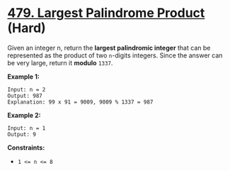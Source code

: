 # [479. Largest Palindrome Product][link] (Hard)

[link]: https://leetcode.com/problems/largest-palindrome-product/

Given an integer n, return the **largest palindromic integer** that can be represented as the
product of two `n`-digits integers. Since the answer can be very large, return it **modulo** `1337`.

**Example 1:**

```
Input: n = 2
Output: 987
Explanation: 99 x 91 = 9009, 9009 % 1337 = 987
```

**Example 2:**

```
Input: n = 1
Output: 9
```

**Constraints:**

- `1 <= n <= 8`
